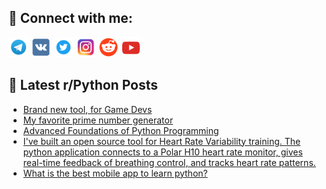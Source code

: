 ## 🔎 Connect with me:
[<img src="https://github.com/bullbesh/bullbesh/blob/main/images/Telegram.png" width="32" height="32" />](https://t.me/bullbesh)
[<img src="https://github.com/bullbesh/bullbesh/blob/main/images/VK.png" width="32" height="32" />](https://vk.com/bullbesh)
[<img src="https://github.com/bullbesh/bullbesh/blob/main/images/Twitter.png" width="32" height="32" />](https://twitter.com/bullbesh1)
[<img src="https://github.com/bullbesh/bullbesh/blob/main/images/Instagram.png" width="32" height="32" />](https://www.instagram.com/bullbesh)
[<img src="https://github.com/bullbesh/bullbesh/blob/main/images/Reddit.png" width="32" height="32" />](https://www.reddit.com/user/bullbesh)
[<img src="https://github.com/bullbesh/bullbesh/blob/main/images/YouTube.png" width="32" height="32" />](https://www.youtube.com/channel/UCtfjRs6uzgq5mfm8S06WTcg)

## 📕 Latest r/Python Posts
<!-- BLOG-POST-LIST:START -->
- [Brand new tool, for Game Devs](https://www.reddit.com/r/Python/comments/16k4s6z/brand_new_tool_for_game_devs/)
- [My favorite prime number generator](https://www.reddit.com/r/Python/comments/16k4ohx/my_favorite_prime_number_generator/)
- [Advanced Foundations of Python Programming](https://www.reddit.com/r/Python/comments/16k3wvn/advanced_foundations_of_python_programming/)
- [I&#39;ve built an open source tool for Heart Rate Variability training. The python application connects to a Polar H10 heart rate monitor, gives real-time feedback of breathing control, and tracks heart rate patterns.](https://www.reddit.com/r/Python/comments/16k3ft3/ive_built_an_open_source_tool_for_heart_rate/)
- [What is the best mobile app to learn python?](https://www.reddit.com/r/Python/comments/16k2n96/what_is_the_best_mobile_app_to_learn_python/)
<!-- BLOG-POST-LIST:END -->
